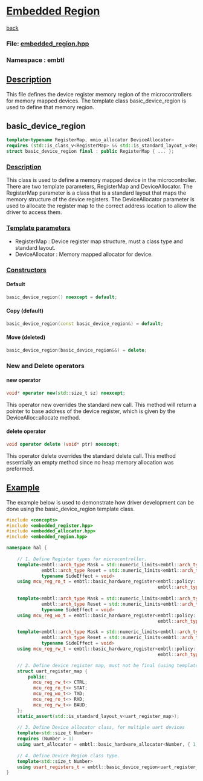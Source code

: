 # <u>Embedded Region</u>
[back](../README.md)
### File: [embedded_region.hpp](../embedded/inc/embedded_region.hpp)

### Namespace : embtl

## <u>Description</u>

This file defines the device register memory region of the microcontrollers for memory mapped devices. The template
class basic_device_region is used to define that memory region.

## basic_device_region
```c++
template<typename RegisterMap, mmio_allocator DeviceAllocator>
requires (std::is_class_v<RegisterMap> && std::is_standard_layout_v<RegisterMap>)
struct basic_device_region final : public RegisterMap { ... };
```
### <u>Description</u>

This class is used to define a memory mapped device in the microcontroller. There are two template parameters, RegisterMap
and DeviceAllocator. The RegisterMap parameter is a class that is a standard layout that maps the memory structure of the
device registers. The DeviceAllocator parameter is used to allocate the register map to the correct address location to 
allow the driver to access them.

### <u>Template parameters</u>   
- RegisterMap : Device register map structure, must a class type and standard layout.
- DeviceAllocator : Memory mapped allocator for device.

### <u>Constructors</u>
#### Default
```c++
basic_device_region() noexcept = default;
```
#### Copy (default)
```c++
basic_device_region(const basic_device_region&) = default;
```
#### Move (deleted)
```c++
basic_device_region(basic_device_region&&) = delete;
```
### New and Delete operators
#### new operator
```c++
void* operator new(std::size_t sz) noexcept;
```

This operator new overrides the standard new call. This method will return a pointer to base address of the device register, 
which is given by the DeviceAlloc::allocate method.

#### delete operator
```c++
void operator delete (void* ptr) noexcept;
```

This operator delete overrides the standard delete call. This method essentially an empty method since no heap memory 
allocation was preformed.

## <u>Example</u>

The example below is used to demonstrate how driver development can be done using the basic_device_region template class.

```c++
#include <concepts>
#include <embedded_register.hpp>
#include <embedded_allocator.hpp>
#include <embedded_region.hpp>

namespace hal {
    
    // 1. Define Register types for microcontroller.
    template<embtl::arch_type Mask = std::numeric_limits<embtl::arch_type>::max(),
             embtl::arch_type Reset = std::numeric_limits<embtl::arch_type>::min(),
             typename SideEffect = void>
    using mcu_reg_ro_t = embtl::basic_hardware_register<embtl::policy::basic_read_only<embtl::arch_type>, 
                                                        embtl::arch_type, Mask, Reset>;
    
    template<embtl::arch_type Mask = std::numeric_limits<embtl::arch_type>::max(),
             embtl::arch_type Reset = std::numeric_limits<embtl::arch_type>::min(),
             typename SideEffect = void>
    using mcu_reg_wo_t = embtl::basic_hardware_register<embtl::policy::basic_write_only<embtl::arch_type, Mask>, 
                                                        embtl::arch_type, Mask, Reset>;

    template<embtl::arch_type Mask = std::numeric_limits<embtl::arch_type>::max(),
             embtl::arch_type Reset = std::numeric_limits<embtl::arch_type>::min(),
             typename SideEffect = void>
    using mcu_reg_rw_t = embtl::basic_hardware_register<embtl::policy::basic_read_write<embtl::arch_type, Mask>, 
                                                        embtl::arch_type, Mask, Reset>;

    // 2. Define device register map, must not be final (using template defaults for simplicity)
    struct uart_register_map {
        public:
          mcu_reg_rw_t<> CTRL;
          mcu_reg_ro_t<> STAT;
          mcu_reg_wo_t<> TXD;
          mcu_reg_ro_t<> RXD;
          mcu_reg_rw_t<> BAUD;
    };
    static_assert(std::is_standard_layout_v<uart_register_map>);
    
    // 3. Define Device allocator class, for multiple uart devices
    template<std::size_t Number>
    requires (Number > 1)
    using uart_allocator = embtl::basic_hardware_allocator<Number, { 1, 0x4001'3800 }, { 2, 0x4000'4400 }, { 3, 0x4000'4800 }, { 4, 0x4000'4C00 }>;
        
    // 4. Define Device Region class type.
    template<std::size_t Number>
    using usart_registers_t = embtl::basic_device_region<uart_register_map, uart_allocator<Number>>;
}

```

